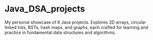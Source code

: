 # Java_DSA_projects
My personal showcase of 6 Java projects. Explores 2D arrays, circular linked lists, BSTs, hash maps, and graphs, each crafted for learning and practice in fundamental data structures and algorithms.
